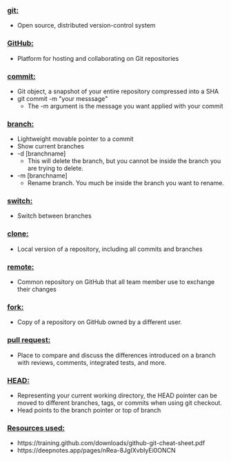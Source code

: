 ### <u>git:</u>
 - Open source, distributed version-control system
### <u>GitHub:</u> 
 - Platform for hosting and collaborating on Git repositories
### <u>commit:</u> 
 - Git object, a snapshot of your entire repository compressed into a SHA
 - git commit -m "your messsage"
    - The -m argument is the message you want applied with your commit
### <u>branch:</u> 
 - Lightweight movable pointer to a commit
 - Show current branches
 - -d [branchname] 
    - This will delete the branch, but you cannot be inside the branch you are trying to delete.
 - -m [branchname]
    - Rename branch. You much be inside the branch you want to rename.
### <u>switch:</u> 
 - Switch between branches
### <u>clone:</u> 
 - Local version of a repository, including all commits and branches
### <u>remote:</u> 
 - Common repository on GitHub that all team member use to exchange their changes
### <u>fork:</u> 
 - Copy of a repository on GitHub owned by a different user.
### <u>pull request:</u> 
 - Place to compare and discuss the differences introduced on a branch with reviews, comments, integrated
tests, and more.
### <u>HEAD:</u> 
 - Representing your current working directory, the HEAD pointer can be moved to different branches, tags, or commits
when using git checkout.
- Head points to the branch pointer or top of branch




### <u>Resources used:</u>
- https:</u>//training.github.com/downloads/github-git-cheat-sheet.pdf 
- https:</u>//deepnotes.app/pages/nRea-8JgIXvbIyEi0ONCN